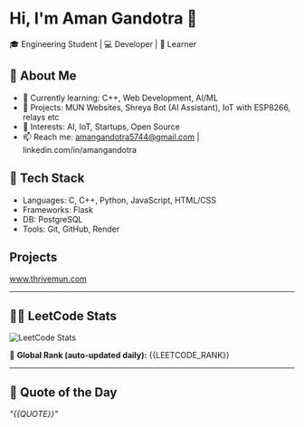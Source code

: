# Hi, I'm Aman Gandotra 👋

🎓 Engineering Student | 💻 Developer | 🧠 Learner

## 🚀 About Me
- 🌱 Currently learning: C++, Web Development, AI/ML
- 💼 Projects: MUN Websites, Shreya Bot (AI Assistant), IoT with ESP8266, relays etc
- 🔭 Interests: AI, IoT, Startups, Open Source
- 📫 Reach me: amangandotra5744@gmail.com | linkedin.com/in/amangandotra

## 🧰 Tech Stack
- Languages: C, C++, Python, JavaScript, HTML/CSS
- Frameworks: Flask
- DB: PostgreSQL
- Tools: Git, GitHub, Render

## Projects
www.thrivemun.com

---
<h2>👨‍💻 LeetCode Stats</h2>

![LeetCode Stats](https://leetcard.jacoblin.cool/AmanGandotra?theme=dark&font=Allerta%20Stencil&ext=heatmap&hide=ranking)

🔢 **Global Rank (auto-updated daily):** {{LEETCODE_RANK}}

---

<h2>💬 Quote of the Day</h2>

_"{{QUOTE}}"_
